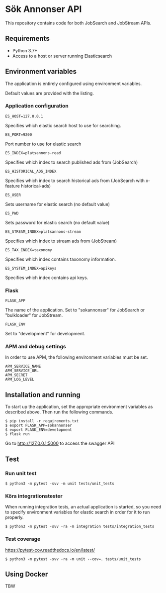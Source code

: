 # Sök Annonser API
This repository contains code for both JobSearch and JobStream APIs.

## Requirements
* Python 3.7+
* Access to a host or server running Elasticsearch

## Environment variables

The application is entirely configured using environment variables. 

Default values are provided with the listing.

### Application configuration

    ES_HOST=127.0.0.1

Specifies which elastic search host to use for searching.

    ES_PORT=9200
   
Port number to use for elastic search

    ES_INDEX=platsannons-read
    
Specifies which index to search published ads from (JobSearch)

    ES_HISTORICAL_ADS_INDEX
    
Specifies which index to search historical ads from (JobSearch with x-feature historical-ads)

    ES_USER
    
Sets username for elastic search (no default value)

    ES_PWD
    
Sets password for elastic search (no default value)

    ES_STREAM_INDEX=platsannons-stream
    
Specifies which index to stream ads from (JobStream)

    ES_TAX_INDEX=taxonomy
    
Specifies which index contains taxonomy information.

    ES_SYSTEM_INDEX=apikeys
    
Specifies which index contains api keys.

### Flask

    FLASK_APP

The name of the application. Set to "sokannonser" for JobSearch or "bulkloader" for JobStream.

    FLASK_ENV
    
Set to "development" for development. 

### APM and debug settings

In order to use APM, the following environment variables must be set.

    APM_SERVICE_NAME
    APM_SERVICE_URL
    APM_SECRET
    APM_LOG_LEVEL
    
## Installation and running

To start up the application, set the appropriate environment variables as described above. 
Then run the following commands.

    $ pip install -r requirements.txt
    $ export FLASK_APP=sokannonser
    $ export FLASK_ENV=development
    $ flask run

Go to http://127.0.0.1:5000 to access the swagger API

## Test

### Run unit test

    $ python3 -m pytest -svv -m unit tests/unit_tests
    
### Köra integrationstester    

When running integration tests, an actual application is started,
so you need to specify environment variables for elastic search in order for it to run properly.

    $ python3 -m pytest -svv -ra -m integration tests/integration_tests

    
### Test coverage
    
https://pytest-cov.readthedocs.io/en/latest/

    $ python3 -m pytest -svv -ra -m unit --cov=. tests/unit_tests


## Using Docker
TBW
